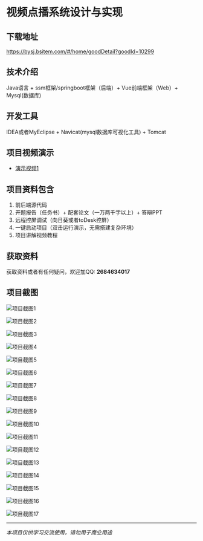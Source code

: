 # 视频点播系统设计与实现

## 下载地址
https://bysj.bsitem.com/#/home/goodDetail?goodId=10299

## 技术介绍
Java语言 + ssm框架/springboot框架（后端）+ Vue前端框架（Web）+ Mysql(数据库)

## 开发工具
IDEA或者MyEclipse + Navicat(mysql数据库可视化工具) + Tomcat

## 项目视频演示
- [演示视频1](https://graduation-images.oss-cn-beijing.aliyuncs.com/videos/828%E5%A5%97ssm%E5%BD%95%E5%83%8F/10299_ssm142%E8%A7%86%E9%A2%91%E7%82%B9%E6%92%AD%E7%B3%BB%E7%BB%9F%E8%AE%BE%E8%AE%A1%E4%B8%8E%E5%AE%9E%E7%8E%B0%2Bvue%E5%BD%95%E5%83%8F.mp4)

## 项目资料包含
1. 前后端源代码
2. 开题报告（任务书）+ 配套论文（一万两千字以上）+ 答辩PPT
3. 远程控屏调试（向日葵或者toDesk控屏）
4. 一键启动项目（双击运行演示，无需搭建复杂环境）
5. 项目讲解视频教程

## 获取资料
获取资料或者有任何疑问，欢迎加QQ: **2684634017**

## 项目截图
![项目截图1](https://graduation-images.oss-cn-beijing.aliyuncs.com/图片/10299/毕设论坛项目主图.jpg)

![项目截图2](https://graduation-images.oss-cn-beijing.aliyuncs.com/图片/10299/1.png)

![项目截图3](https://graduation-images.oss-cn-beijing.aliyuncs.com/图片/10299/2.png)

![项目截图4](https://graduation-images.oss-cn-beijing.aliyuncs.com/图片/10299/3.png)

![项目截图5](https://graduation-images.oss-cn-beijing.aliyuncs.com/图片/10299/4.png)

![项目截图6](https://graduation-images.oss-cn-beijing.aliyuncs.com/图片/10299/5.png)

![项目截图7](https://graduation-images.oss-cn-beijing.aliyuncs.com/图片/10299/6.png)

![项目截图8](https://graduation-images.oss-cn-beijing.aliyuncs.com/图片/10299/7.png)

![项目截图9](https://graduation-images.oss-cn-beijing.aliyuncs.com/图片/10299/8.png)

![项目截图10](https://graduation-images.oss-cn-beijing.aliyuncs.com/图片/10299/9.png)

![项目截图11](https://graduation-images.oss-cn-beijing.aliyuncs.com/图片/10299/10.png)

![项目截图12](https://graduation-images.oss-cn-beijing.aliyuncs.com/图片/10299/11.png)

![项目截图13](https://graduation-images.oss-cn-beijing.aliyuncs.com/图片/10299/12.png)

![项目截图14](https://graduation-images.oss-cn-beijing.aliyuncs.com/图片/10299/13.png)

![项目截图15](https://graduation-images.oss-cn-beijing.aliyuncs.com/图片/10299/14.png)

![项目截图16](https://graduation-images.oss-cn-beijing.aliyuncs.com/图片/10299/15.png)

![项目截图17](https://graduation-images.oss-cn-beijing.aliyuncs.com/图片/10299/16.png)

---
*本项目仅供学习交流使用，请勿用于商业用途*
